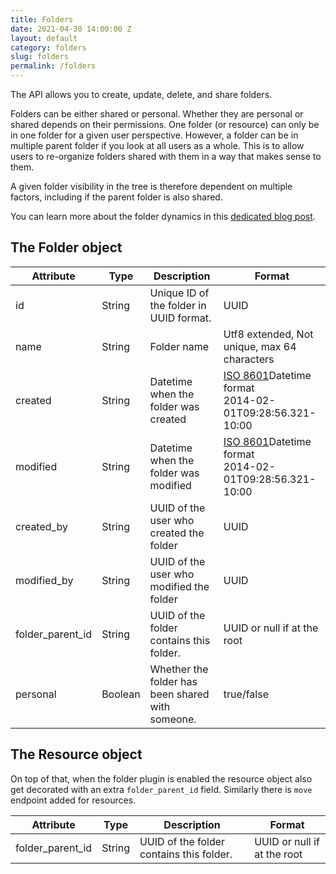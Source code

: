 ```yaml
---
title: Folders
date: 2021-04-30 14:00:00 Z
layout: default
category: folders
slug: folders
permalink: /folders
---
```

The API allows you to create, update, delete, and share folders.

Folders can be either shared or personal. Whether they are personal or shared depends on their permissions.
One folder (or resource) can only be in one folder for a given user perspective. However, a folder can be in 
multiple parent folder if you look at all users as a whole. This is to allow users to re-organize folders 
shared with them in a way that makes sense to them.

A given folder visibility in the tree is therefore dependent on multiple factors, including if the parent 
folder is also shared.

You can learn more about the folder dynamics in this 
[dedicated blog post](https://medium.com/passbolt/introducing-the-new-folders-feature-77366ae59315).

## The Folder object

<table class="table-parameters">
    <thead>
    <tr>
        <th>Attribute</th>
        <th>Type</th>
        <th>Description</th>
        <th>Format</th>
    </tr>
    </thead>
    <tbody>
    <tr>
        <td>id</td>
        <td>String</td>
        <td>Unique ID of the folder in UUID format.</td>
        <td>UUID</td>
    </tr>
    <tr>
        <td>name</td>
        <td>String</td>
        <td>Folder name</td>
        <td>Utf8 extended, Not unique, max 64 characters</td>
    </tr>
    <tr>
        <td>created</td>
        <td>String</td>
        <td>Datetime when the folder was created</td>
        <td>
            <a href="https://en.wikipedia.org/wiki/ISO_8601&amp;sa=D&amp;ust=1554900189888000">ISO
                8601</a>Datetime format<br/>
            2014-02-01T09:28:56.321-10:00
        </td>
    </tr>
    <tr>
        <td>modified</td>
        <td>String</td>
        <td>Datetime when the folder was modified</td>
        <td>
            <a href="https://en.wikipedia.org/wiki/ISO_8601&amp;sa=D&amp;ust=1554900189888000">ISO
                8601</a>Datetime format<br/>
            2014-02-01T09:28:56.321-10:00
        </td>
    </tr>
    <tr>
        <td>created_by</td>
        <td>String</td>
        <td>UUID of the user who created the folder</td>
        <td>UUID</td>
    </tr>
    <tr>
        <td>modified_by</td>
        <td>String</td>
        <td>UUID of the user who modified the folder</td>
        <td>UUID</td>
    </tr>
    <tr>
        <td>folder_parent_id</td>
        <td>String</td>
        <td>UUID of the folder contains this folder.</td>
        <td>UUID or null if at the root</td>
    </tr>
    <tr>
        <td>personal</td>
        <td>Boolean</td>
        <td>Whether the folder has been shared with someone.</td>
        <td>true/false</td>
    </tr>
    </tbody>
</table>

## The Resource object

On top of that, when the folder plugin is enabled the resource object also get decorated with 
an extra `folder_parent_id` field. Similarly there is `move` endpoint added for resources.

<table class="table-parameters">
    <thead>
    <tr>
        <th>Attribute</th>
        <th>Type</th>
        <th>Description</th>
        <th>Format</th>
    </tr>
    </thead>
    <tbody>
    <tr>
        <td>folder_parent_id</td>
        <td>String</td>
        <td>UUID of the folder contains this folder.</td>
        <td>UUID or null if at the root</td>
    </tr>
    </tbody>
</table>
